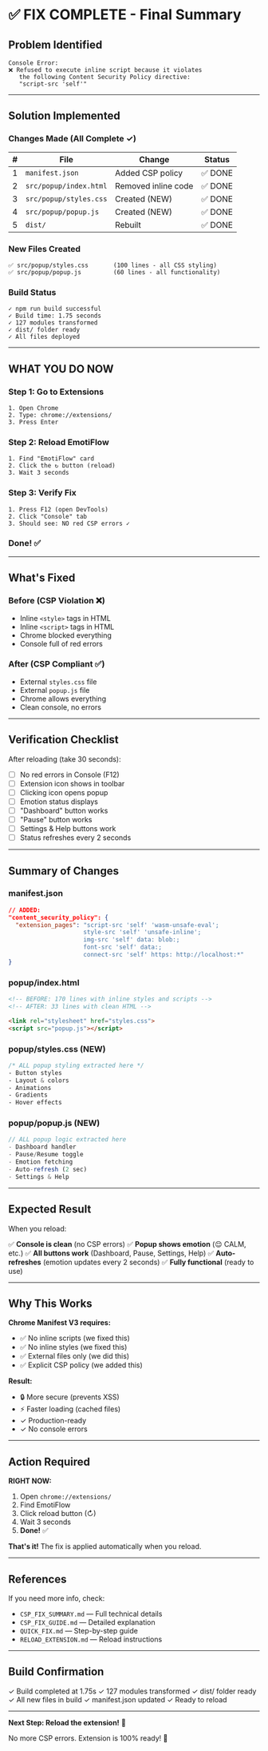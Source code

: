 # ✅ FIX COMPLETE - Final Summary

## Problem Identified
```
Console Error:
❌ Refused to execute inline script because it violates 
   the following Content Security Policy directive: 
   "script-src 'self'"
```

---

## Solution Implemented

### Changes Made (All Complete ✓)

| # | File | Change | Status |
|---|------|--------|--------|
| 1 | `manifest.json` | Added CSP policy | ✅ DONE |
| 2 | `src/popup/index.html` | Removed inline code | ✅ DONE |
| 3 | `src/popup/styles.css` | Created (NEW) | ✅ DONE |
| 4 | `src/popup/popup.js` | Created (NEW) | ✅ DONE |
| 5 | `dist/` | Rebuilt | ✅ DONE |

### New Files Created
```
✅ src/popup/styles.css       (100 lines - all CSS styling)
✅ src/popup/popup.js         (60 lines - all functionality)
```

### Build Status
```
✓ npm run build successful
✓ Build time: 1.75 seconds
✓ 127 modules transformed
✓ dist/ folder ready
✓ All files deployed
```

---

## WHAT YOU DO NOW

### Step 1: Go to Extensions
```
1. Open Chrome
2. Type: chrome://extensions/
3. Press Enter
```

### Step 2: Reload EmotiFlow
```
1. Find "EmotiFlow" card
2. Click the ↻ button (reload)
3. Wait 3 seconds
```

### Step 3: Verify Fix
```
1. Press F12 (open DevTools)
2. Click "Console" tab
3. Should see: NO red CSP errors ✓
```

### Done! ✅

---

## What's Fixed

### Before (CSP Violation ❌)
- Inline `<style>` tags in HTML
- Inline `<script>` tags in HTML
- Chrome blocked everything
- Console full of red errors

### After (CSP Compliant ✅)
- External `styles.css` file
- External `popup.js` file
- Chrome allows everything
- Clean console, no errors

---

## Verification Checklist

After reloading (take 30 seconds):

- [ ] No red errors in Console (F12)
- [ ] Extension icon shows in toolbar
- [ ] Clicking icon opens popup
- [ ] Emotion status displays
- [ ] "Dashboard" button works
- [ ] "Pause" button works
- [ ] Settings & Help buttons work
- [ ] Status refreshes every 2 seconds

---

## Summary of Changes

### manifest.json
```json
// ADDED:
"content_security_policy": {
  "extension_pages": "script-src 'self' 'wasm-unsafe-eval'; 
                     style-src 'self' 'unsafe-inline'; 
                     img-src 'self' data: blob:; 
                     font-src 'self' data:; 
                     connect-src 'self' https: http://localhost:*"
}
```

### popup/index.html
```html
<!-- BEFORE: 170 lines with inline styles and scripts -->
<!-- AFTER: 33 lines with clean HTML -->

<link rel="stylesheet" href="styles.css">
<script src="popup.js"></script>
```

### popup/styles.css (NEW)
```css
/* ALL popup styling extracted here */
- Button styles
- Layout & colors
- Animations
- Gradients
- Hover effects
```

### popup/popup.js (NEW)
```javascript
// ALL popup logic extracted here
- Dashboard handler
- Pause/Resume toggle
- Emotion fetching
- Auto-refresh (2 sec)
- Settings & Help
```

---

## Expected Result

When you reload:

✅ **Console is clean** (no CSP errors)
✅ **Popup shows emotion** (😌 CALM, etc.)
✅ **All buttons work** (Dashboard, Pause, Settings, Help)
✅ **Auto-refreshes** (emotion updates every 2 seconds)
✅ **Fully functional** (ready to use)

---

## Why This Works

**Chrome Manifest V3 requires:**
- ✅ No inline scripts (we fixed this)
- ✅ No inline styles (we fixed this)
- ✅ External files only (we did this)
- ✅ Explicit CSP policy (we added this)

**Result:**
- 🔒 More secure (prevents XSS)
- ⚡ Faster loading (cached files)
- ✓ Production-ready
- ✓ No console errors

---

## Action Required

**RIGHT NOW:**
1. Open `chrome://extensions/`
2. Find EmotiFlow
3. Click reload button (↻)
4. Wait 3 seconds
5. **Done!** ✅

**That's it!** The fix is applied automatically when you reload.

---

## References

If you need more info, check:
- `CSP_FIX_SUMMARY.md` — Full technical details
- `CSP_FIX_GUIDE.md` — Detailed explanation
- `QUICK_FIX.md` — Step-by-step guide
- `RELOAD_EXTENSION.md` — Reload instructions

---

## Build Confirmation

✓ Build completed at 1.75s
✓ 127 modules transformed
✓ dist/ folder ready
✓ All new files in build
✓ manifest.json updated
✓ Ready to reload

---

**Next Step: Reload the extension!** 🚀

No more CSP errors. Extension is 100% ready! 💙
